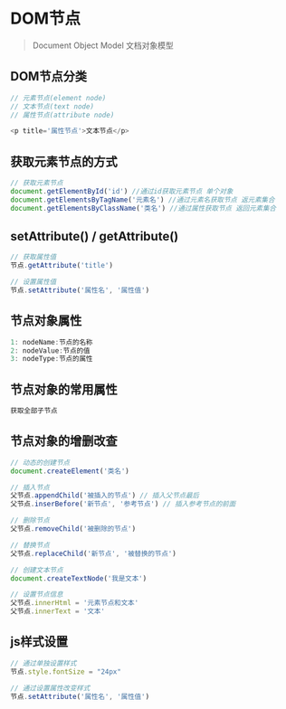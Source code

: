 # DOM节点
> Document Object Model 文档对象模型

## DOM节点分类
```javascript
// 元素节点(element node)
// 文本节点(text node)
// 属性节点(attribute node)

<p title='属性节点'>文本节点</p>
```

## 获取元素节点的方式
```javascript
// 获取元素节点
document.getElementById('id') //通过id获取元素节点 单个对象
document.getElementsByTagName('元素名') //通过元素名获取节点 返元素集合
document.getElementsByClassName('类名') //通过属性获取节点 返回元素集合
```

## setAttribute() / getAttribute()
```javascript
// 获取属性值
节点.getAttribute('title')

// 设置属性值
节点.setAttribute('属性名', '属性值')
```

## 节点对象属性
```javascript
1: nodeName:节点的名称
2: nodeValue:节点的值
3: nodeType:节点的属性
```

## 节点对象的常用属性
```javascript
获取全部子节点

```

## 节点对象的增删改查
```javascript
// 动态的创建节点
document.createElement('类名')

// 插入节点
父节点.appendChild('被插入的节点') // 插入父节点最后
父节点.inserBefore('新节点', '参考节点') // 插入参考节点的前面

// 删除节点
父节点.removeChild('被删除的节点')

// 替换节点
父节点.replaceChild('新节点', '被替换的节点')

// 创建文本节点
document.createTextNode('我是文本')

// 设置节点信息
父节点.innerHtml = '元素节点和文本'
父节点.innerText = '文本'
```

## js样式设置
```javascript
// 通过单独设置样式
节点.style.fontSize = "24px"

// 通过设置属性改变样式
节点.setAttribute('属性名', '属性值')
```